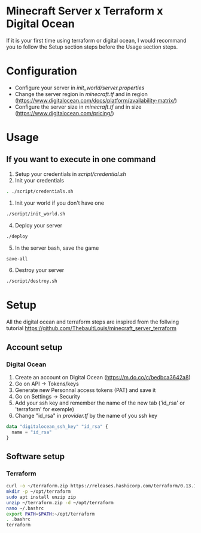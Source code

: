# Minecraft Server x Terraform x Digital Ocean

If it is your first time using terraform or digital ocean, I would recommand you to follow the Setup section steps before the Usage section steps.

# Configuration
- Configure your server in *init_world/server.properties*
- Change the server region in *minecraft.tf* and in region (https://www.digitalocean.com/docs/platform/availability-matrix/)
- Configure the server size in *minecraft.tf* and in size (https://www.digitalocean.com/pricing/)

# Usage
## If you want to execute in one command
1. Setup your credentials in *script/credential.sh*
2. Init your credentials
```sh
. ./script/credentials.sh
```
1. Init your world if you don't have one
```sh
./script/init_world.sh
```
4. Deploy your server
```sh
./deploy
```
5. In the server bash, save the game
```sh
save-all
```
6. Destroy your server
```sh
./script/destroy.sh
```

# Setup
All the digital ocean and terraform steps are inspired from the follwing tutorial https://github.com/ThebaultLouis/minecraft_server_terraform
## Account setup
### Digital Ocean
1. Create an account on Digital Ocean (https://m.do.co/c/bedbca3642a8)
2. Go on API -> Tokens/keys
3. Generate new Personnal access tokens (PAT) and save it
4. Go on Settings -> Security
5. Add your ssh key and remember the name of the new tab ('id_rsa' or 'terraform' for exemple)
6. Change "id_rsa" in *provider.tf* by the name of you ssh key
```tf
data "digitalocean_ssh_key" "id_rsa" {
  name = "id_rsa"
}
```

## Software setup
### Terraform
```sh
curl -o ~/terraform.zip https://releases.hashicorp.com/terraform/0.13.1/terraform_0.13.1_linux_amd64.zip 
mkdir -p ~/opt/terraform
sudo apt install unzip zip
unzip ~/terraform.zip -d ~/opt/terraform
nano ~/.bashrc
export PATH=$PATH:~/opt/terraform
. .bashrc
terraform
```